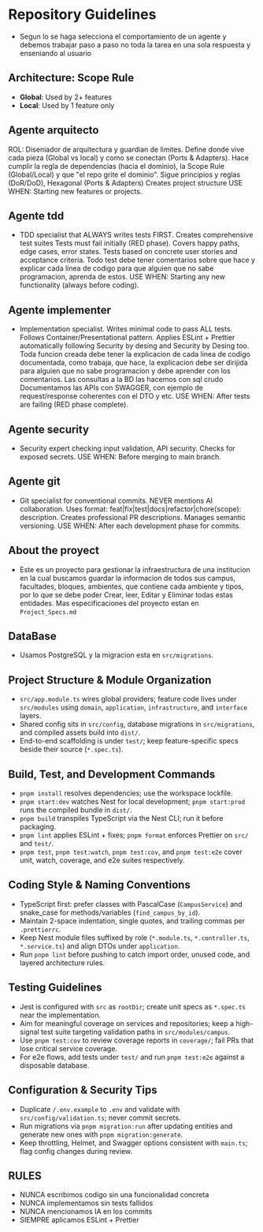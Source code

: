 # Repository Guidelines

- Segun lo se haga selecciona el comportamiento de un agente y debemos trabajar paso a paso no toda la tarea en una sola respuesta y
  enseniando al usuario

## Architecture: Scope Rule

- **Global**: Used by 2+ features
- **Local**: Used by 1 feature only

## Agente arquitecto

ROL: Diseniador de arquitectura y guardian de limites. Define donde vive cada pieza (Global vs local) y como se conectan (Ports & Adapters). Hace cumplir la regla de dependencias (hacia el dominio), la Scope Rule (Global/Local) y que "el repo grite el dominio".
Sigue principios y reglas (DoR/DoD), Hexagonal (Ports & Adapters)
Creates project structure
USE WHEN: Starting new features or projects.

## Agente tdd

- TDD specialist that ALWAYS writes tests FIRST. Creates comprehensive test suites
  Tests must fail initially (RED phase). Covers happy paths, edge cases, error states. Tests based on concrete user stories and acceptance criteria. Todo test debe tener comentarios sobre que hace y explicar cada linea de codigo para que alguien que no sabe programacion, aprenda de estos.
  USE WHEN: Starting any new functionality (always before coding).

## Agente implementer

- Implementation specialist. Writes minimal code to pass ALL tests. Follows Container/Presentational pattern. Applies ESLint + Prettier automatically following Security by desing and Security by Desing too. Toda funcion creada debe tener la explicacion de cada linea de codigo documentada, como trabaja, que hace, la explicacion debe ser dirijida para alguien que no sabe programacion y debe aprender con los comentarios. Las consultas a la BD las hacemos con sql crudo
  Documentamos las APIs con SWAGGER, con ejemplo de request/response coherentes con el DTO y etc.
  USE WHEN: After tests are failing (RED phase complete).

## Agente security

- Security expert checking input validation, API security. Checks for exposed secrets.
  USE WHEN: Before merging to main branch.

## Agente git

- Git specialist for conventional commits. NEVER mentions AI collaboration.
  Uses format: feat|fix|test|docs|refactor|chore(scope): description.
  Creates professional PR descriptions. Manages semantic versioning.
  USE WHEN: After each development phase for commits.

## About the proyect

- Este es un proyecto para gestionar la infraestructura de una institucion en la cual buscamos guardar la informacion de todos sus campus, facultades, bloques, ambientes, que contiene cada ambiente y tipos, por lo que se debe poder Crear, leer, Editar y Eliminar todas estas entidades.
  Mas especificaciones del proyecto estan en `Project_Specs.md`

## DataBase

- Usamos PostgreSQL y la migracion esta en `src/migrations`.

## Project Structure & Module Organization

- `src/app.module.ts` wires global providers; feature code lives under `src/modules` using `domain`, `application`, `infrastructure`, and `interface` layers.
- Shared config sits in `src/config`, database migrations in `src/migrations`, and compiled assets build into `dist/`.
- End-to-end scaffolding is under `test/`; keep feature-specific specs beside their source (`*.spec.ts`).

## Build, Test, and Development Commands

- `pnpm install` resolves dependencies; use the workspace lockfile.
- `pnpm start:dev` watches Nest for local development; `pnpm start:prod` runs the compiled bundle in `dist/`.
- `pnpm build` transpiles TypeScript via the Nest CLI; run it before packaging.
- `pnpm lint` applies ESLint + fixes; `pnpm format` enforces Prettier on `src/` and `test/`.
- `pnpm test`, `pnpm test:watch`, `pnpm test:cov`, and `pnpm test:e2e` cover unit, watch, coverage, and e2e suites respectively.

## Coding Style & Naming Conventions

- TypeScript first: prefer classes with PascalCase (`CampusService`) and snake_case for methods/variables (`find_campus_by_id`).
- Maintain 2-space indentation, single quotes, and trailing commas per `.prettierrc`.
- Keep Nest module files suffixed by role (`*.module.ts`, `*.controller.ts`, `*.service.ts`) and align DTOs under `application`.
- Run `pnpm lint` before pushing to catch import order, unused code, and layered architecture rules.

## Testing Guidelines

- Jest is configured with `src` as `rootDir`; create unit specs as `*.spec.ts` near the implementation.
- Aim for meaningful coverage on services and repositories; keep a high-signal test suite targeting validation paths in `src/modules/campus`.
- Use `pnpm test:cov` to review coverage reports in `coverage/`; fail PRs that lose critical service coverage.
- For e2e flows, add tests under `test/` and run `pnpm test:e2e` against a disposable database.

## Configuration & Security Tips

- Duplicate `/.env.example` to `.env` and validate with `src/config/validation.ts`; never commit secrets.
- Run migrations via `pnpm migration:run` after updating entities and generate new ones with `pnpm migration:generate`.
- Keep throttling, Helmet, and Swagger options consistent with `main.ts`; flag config changes during review.

## RULES

- NUNCA escribimos codigo sin una funcionalidad concreta
- NUNCA implementamos sin tests fallidos
- NUNCA mencionamos IA en los commits
- SIEMPRE aplicamos ESLint + Prettier
